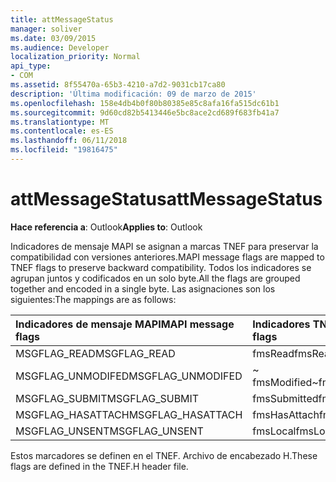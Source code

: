 ```yaml
---
title: attMessageStatus
manager: soliver
ms.date: 03/09/2015
ms.audience: Developer
localization_priority: Normal
api_type:
- COM
ms.assetid: 8f55470a-65b3-4210-a7d2-9031cb17ca80
description: 'Última modificación: 09 de marzo de 2015'
ms.openlocfilehash: 158e4db4b0f80b80385e85c8afa16fa515dc61b1
ms.sourcegitcommit: 9d60cd82b5413446e5bc8ace2cd689f683fb41a7
ms.translationtype: MT
ms.contentlocale: es-ES
ms.lasthandoff: 06/11/2018
ms.locfileid: "19816475"
---
```

# <a name="attmessagestatus"></a><span data-ttu-id="c00f4-103">attMessageStatus</span><span class="sxs-lookup"><span data-stu-id="c00f4-103">attMessageStatus</span></span>

  
  
<span data-ttu-id="c00f4-104">**Hace referencia a**: Outlook</span><span class="sxs-lookup"><span data-stu-id="c00f4-104">**Applies to**: Outlook</span></span> 
  
<span data-ttu-id="c00f4-105">Indicadores de mensaje MAPI se asignan a marcas TNEF para preservar la compatibilidad con versiones anteriores.</span><span class="sxs-lookup"><span data-stu-id="c00f4-105">MAPI message flags are mapped to TNEF flags to preserve backward compatibility.</span></span> <span data-ttu-id="c00f4-106">Todos los indicadores se agrupan juntos y codificados en un solo byte.</span><span class="sxs-lookup"><span data-stu-id="c00f4-106">All the flags are grouped together and encoded in a single byte.</span></span> <span data-ttu-id="c00f4-107">Las asignaciones son los siguientes:</span><span class="sxs-lookup"><span data-stu-id="c00f4-107">The mappings are as follows:</span></span>
  
|<span data-ttu-id="c00f4-108">**Indicadores de mensaje MAPI**</span><span class="sxs-lookup"><span data-stu-id="c00f4-108">**MAPI message flags**</span></span>|<span data-ttu-id="c00f4-109">**Indicadores TNEF**</span><span class="sxs-lookup"><span data-stu-id="c00f4-109">**TNEF flags**</span></span>|
|:-----|:-----|
|<span data-ttu-id="c00f4-110">MSGFLAG_READ</span><span class="sxs-lookup"><span data-stu-id="c00f4-110">MSGFLAG_READ</span></span>  <br/> |<span data-ttu-id="c00f4-111">fmsRead</span><span class="sxs-lookup"><span data-stu-id="c00f4-111">fmsRead</span></span>  <br/> |
|<span data-ttu-id="c00f4-112">MSGFLAG_UNMODIFED</span><span class="sxs-lookup"><span data-stu-id="c00f4-112">MSGFLAG_UNMODIFED</span></span>  <br/> |<span data-ttu-id="c00f4-113">~ fmsModified</span><span class="sxs-lookup"><span data-stu-id="c00f4-113">~fmsModified</span></span>  <br/> |
|<span data-ttu-id="c00f4-114">MSGFLAG_SUBMIT</span><span class="sxs-lookup"><span data-stu-id="c00f4-114">MSGFLAG_SUBMIT</span></span>  <br/> |<span data-ttu-id="c00f4-115">fmsSubmitted</span><span class="sxs-lookup"><span data-stu-id="c00f4-115">fmsSubmitted</span></span>  <br/> |
|<span data-ttu-id="c00f4-116">MSGFLAG_HASATTACH</span><span class="sxs-lookup"><span data-stu-id="c00f4-116">MSGFLAG_HASATTACH</span></span>  <br/> |<span data-ttu-id="c00f4-117">fmsHasAttach</span><span class="sxs-lookup"><span data-stu-id="c00f4-117">fmsHasAttach</span></span>  <br/> |
|<span data-ttu-id="c00f4-118">MSGFLAG_UNSENT</span><span class="sxs-lookup"><span data-stu-id="c00f4-118">MSGFLAG_UNSENT</span></span>  <br/> |<span data-ttu-id="c00f4-119">fmsLocal</span><span class="sxs-lookup"><span data-stu-id="c00f4-119">fmsLocal</span></span>  <br/> |
   
<span data-ttu-id="c00f4-120">Estos marcadores se definen en el TNEF. Archivo de encabezado H.</span><span class="sxs-lookup"><span data-stu-id="c00f4-120">These flags are defined in the TNEF.H header file.</span></span>
  

